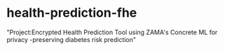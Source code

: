 # health-prediction-fhe
"Project:Encrypted Health Prediction Tool using ZAMA's Concrete ML for privacy -preserving diabetes risk prediction"
